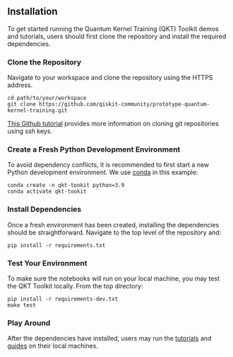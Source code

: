 ## Installation

To get started running the Quantum Kernel Training (QKT) Toolkit demos and tutorials, users should first clone the repository and install the required dependencies.

### Clone the Repository
Navigate to your workspace and clone the repository using the HTTPS address.

```
cd path/to/your/workspace
git clone https://github.com/qiskit-community/prototype-quantum-kernel-training.git
```

[This Github tutorial](https://docs.github.com/en/authentication/connecting-to-github-with-ssh) provides more information on cloning git repositories using ssh keys.

### Create a Fresh Python Development Environment
To avoid dependency conflicts, it is recommended to first start a new Python development environment. We use [conda](https://docs.anaconda.com/anaconda/install/index.html) in this example:

```
conda create -n qkt-tookit python=3.9
conda activate qkt-tookit
```



### Install Dependencies
Once a fresh environment has been created, installing the dependencies should be straightforward. Navigate to the
top level of the repository and:

```
pip install -r requirements.txt
```


### Test Your Environment
To make sure the notebooks will run on your local machine, you may test the QKT Toolkit locally. From the top directory:

```
pip install -r requirements-dev.txt
make test
```

### Play Around
After the dependencies have installed, users may run the [tutorials](docs/tutorials) and [guides](docs/how_tos) on their local machines.
